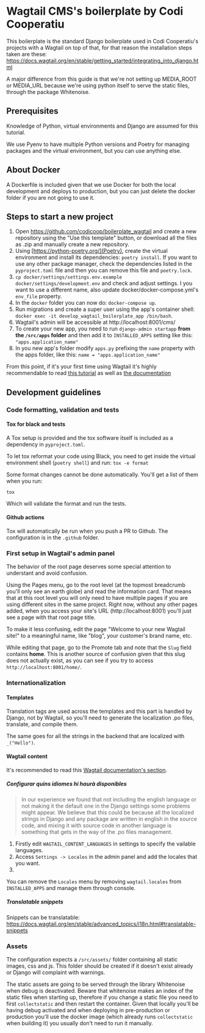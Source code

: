 # Wagtail CMS's boilerplate by Codi Cooperatiu

This boilerplate is the standard Django boilerplate used in Codi Cooperatiu's
projects with a Wagtail on top of that, for that reason the installation steps
taken are these:
https://docs.wagtail.org/en/stable/getting_started/integrating_into_django.html

A major difference from this guide is that we're not setting up MEDIA_ROOT or
MEDIA_URL because we're using python itself to serve the static files, through
the package Whitenoise.

## Prerequisites

Knowledge of Python, virtual environments and Django are assumed for
this tutorial.

We use Pyenv to have multiple Python versions and Poetry for managing packages
and the virtual environment, but you can use anything else.

## About Docker

A Dockerfile is included given that we use Docker for both the local development
and deploys to production, but you can just delete the docker folder if you are
not going to use it.

## Steps to start a new project

1. Open https://github.com/codicoop/boilerplate_wagtail and create a new repository
using the "Use this template" button, or download all the files as .zip and
manually create a new repository.
2. Using [https://python-poetry.org/](Poetry), create the virtual environment
and install its dependencies: `poetry install`. If you want to use any other
package manager, check the dependencies listed in the `pyproject.toml` file and
then you can remove this file and `poetry.lock`.
3. `cp docker/settings/settings.env.example docker/settings/development.env` and
check and adjust settings. I you want to use a different name, also update
docker/docker-compose.yml's `env_file` property.
4. In the `docker` folder you can now do: `docker-compose up`.
5. Run migrations and create a super user using the app's container shell:
`docker exec -it develop_wagtail_boilerplate_app /bin/bash`.
6. Wagtail's admin will be accessible at http://localhost:8001/cms/
7. To create your new app, you need to run `django-admin startapp` **from
the `/src/apps` folder** and then add it to `INSTALLED_APPS` setting like this:
`"apps.application_name"`
8. In you new app's folder modify `apps.py` prefixing the `name` property with
the apps folder, like this: `name = "apps.application_name"`

From this point, if it's your first time using Wagtail it's highly recommendable
to read [this tutorial](https://docs.wagtail.org/en/stable/getting_started/tutorial.html)
as well as [the documentation](https://docs.wagtail.org/en/stable/topics/index.html)

## Development guidelines

### Code formatting, validation and tests

#### Tox for black and tests
A Tox setup is provided and the tox software itself is included as a dependency
in `pyproject.toml`.

To let tox reformat your code using Black, you need to get inside the virtual
environment shell (`poetry shell`) and run:
`tox -e format`

Some format changes cannot be done automatically. You'll get a list of them when
you run:

`tox`

Which will validate the format and run the tests.

#### Github actions

Tox will automatically be run when you push a PR to Github. The configuration
is in the `.github` folder.

### First setup in Wagtail's admin panel

The behavior of the root page deserves some special attention to understant and
avoid confusion.

Using the Pages menu, go to the root level (at the topmost breadcrumb you'll
only see an earth globe) and read the information card. That means that at this
root level you will only need to have multiple pages if you are using different
sites in the same project. Right now, without any other pages added, when you
access your site's URL (http://localhost:8001) you'll just see a page with that
root page title.

To make it less confusing, edit the page "Welcome to your new Wagtail site!" to
a meaningful name, like "blog", your customer's brand name, etc.

While editing that page, go to the Promote tab and note that the `Slug` field
contains **home**. This is another source of confusion given that this slug does
not actually exist, as you can see if you try to access `http://localhost:8001/home/`.

### Internationalization

#### Templates

Translation tags are used across the templates and this part is handled by Django,
not by Wagtail, so you'll need to generate the localization .po files, translate,
and compile them.

The same goes for all the strings in the backend that are localized with
`_("Hello")`.

#### Wagtail content

It's recommended to read this [Wagtail documentation's section](https://docs.wagtail.org/en/stable/advanced_topics/i18n.html#multi-language-content).

##### Configurar quins idiomes hi haurà disponibles

> In our experience we found that not including the english language or not
> making it the default one in the Django settings some problems might appear.
> We believe that this could be because all the localized strings in Django and
> any package are written in english in the source code, and mixing it with
> source code in another language is something that gets in the way of the .po
> files management.

1. Firstly edit `WAGTAIL_CONTENT_LANGUAGES` in settings to specify the vailable
languages.
2. Access `Settings -> Locales` in the admin panel and add the locales that you
want.
3.

You can remove the `Locales` menu by removing `wagtail.locales` from `INSTALLED_APPS`
and manage them through console.

##### Translatable snippets

Snippets can be translatable: https://docs.wagtail.org/en/stable/advanced_topics/i18n.html#translatable-snippets



### Assets

The configuration expects a `/src/assets/` folder containing all static images, css
and js. This folder should be created if it doesn't exist already or Django
will complaint with warnings.

The static assets are going to be served through the library Whitenoise when
debug is deactivated. Beware that whitenoise makes an index of the static files
when starting up, therefore if you change a static file you need to first
`collectstatic` and then restart the container.
Given that locally you'll be having debug activated and when deploying in
pre-production or production you'll use the docker image (which already runs
`collectstatic` when building it) you usually don't need to run it manually.

